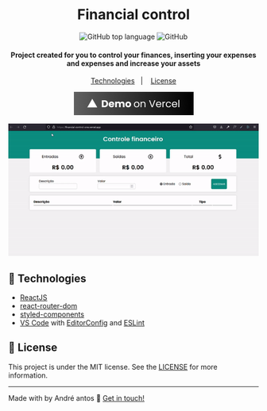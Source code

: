 <h1 align="center">
    Financial control
</h1>

<p align="center">
  <img alt="GitHub top language" src="https://img.shields.io/github/languages/top/andresntos/financial-control.svg">




  <img alt="GitHub" src="https://img.shields.io/github/license/andresntos/financial-control.svg">
</p>

<h4 align="center">
  Project created for you to control your finances, inserting your expenses and expenses and increase your assets
</h4>

<p align="center">
  <a href="#rocket-technologies">Technologies</a>&nbsp;&nbsp;&nbsp;|&nbsp;&nbsp;&nbsp;
  <a href="#memo-license">License</a>
</p>

<p align="center">
  <a href="https://financial-control-one.vercel.app/" target="_blank">
    <img alt="Demo on Vercel" src="./public/button-vercel.png">
  </a>
</p>

<p align="center">
  <a href="https://financial-control-one.vercel.app/" target="_blank">
    <img alt="Video Demo" src="./public/finance.gif">
  </a>
</p>


## :rocket: Technologies


- [ReactJS](https://reactjs.org/)
- [react-router-dom](https://github.com/ReactTraining/react-router)
- [styled-components](https://www.styled-components.com/)
- [VS Code][vscode] with [EditorConfig][vceditconfig] and [ESLint][vceslint]

## :memo: License

This project is under the MIT license. See the [LICENSE](https://github.com/andresntos/financial-control/blob/master/LICENSE) for more information.

---

Made with by André antos :wave: [Get in touch!](https://www.linkedin.com/in/andre-sntos/)


[vscode]: https://code.visualstudio.com/
[vceditconfig]: https://marketplace.visualstudio.com/items?itemName=EditorConfig.EditorConfig
[vceslint]: https://marketplace.visualstudio.com/items?itemName=dbaeumer.vscode-eslint
